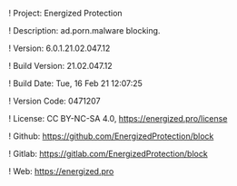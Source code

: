 ! Project: Energized Protection

! Description: ad.porn.malware blocking.

! Version: 6.0.1.21.02.047.12

! Build Version: 21.02.047.12

! Build Date: Tue, 16 Feb 21 12:07:25

! Version Code: 0471207

! License: CC BY-NC-SA 4.0, https://energized.pro/license

! Github: https://github.com/EnergizedProtection/block

! Gitlab: https://gitlab.com/EnergizedProtection/block


! Web: https://energized.pro
